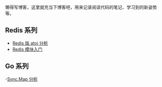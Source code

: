 懒得写博客，这里就充当下博客吧，用来记录阅读代码的笔记、学习到的新姿势等。

## Redis 系列

- [Redis 版 atoi 分析](https://github.com/lkk2003rty/notes/blob/master/redis_atoi.md)
- [Redis 模块入门](https://github.com/lkk2003rty/notes/blob/master/module_hello_world.md) 

## Go 系列

-[Sync.Map 分析](https://github.com/lkk2003rty/notes/blob/master/go_sync_map.md)


